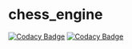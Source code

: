 # chess_engine
[![Codacy Badge](https://api.codacy.com/project/badge/Grade/faacd7c59e224a75b7b39b7904f29b52)](https://app.codacy.com/gh/maksimiak/chess_engine?utm_source=github.com&utm_medium=referral&utm_content=maksimiak/chess_engine&utm_campaign=Badge_Grade_Settings)
[![Codacy Badge](https://app.codacy.com/project/badge/Grade/e8e543bed04b48de89bcbb1559425767)](https://www.codacy.com/gh/maksimiak/chess_engine/dashboard?utm_source=github.com&amp;utm_medium=referral&amp;utm_content=maksimiak/chess_engine&amp;utm_campaign=Badge_Grade)
